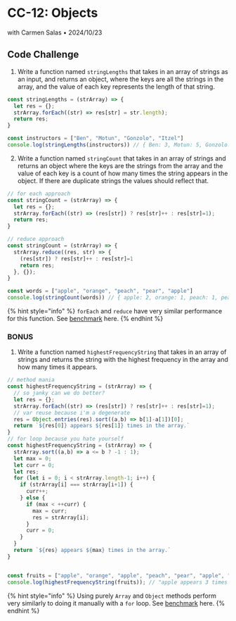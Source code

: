 # CC-12: Objects
with Carmen Salas • 2024/10/23

## Code Challenge
1. Write a function named `stringLengths` that takes in an array of strings as an input, and returns an object, where the keys are all the strings in the array, and the value of each key represents the length of that string. 
```js
const stringLengths = (strArray) => {
  let res = {};
  strArray.forEach((str) => res[str] = str.length);
  return res;
}

const instructors = ["Ben", "Motun", "Gonzolo", "Itzel"]
console.log(stringLengths(instructors)) // { Ben: 3, Motun: 5, Gonzolo: 7, Itzel: 5 }
```
2. Write a function named `stringCount` that takes in an array of strings and returns an object where the keys are the strings from the array and the value of each key is a count of how many times the string appears in the object. If there are duplicate strings the values should reflect that. 
```js
// for each approach
const stringCount = (strArray) => {
  let res = {};
  strArray.forEach((str) => (res[str]) ? res[str]++ : res[str]=1);
  return res;
}

// reduce approach
const stringCount = (strArray) => {
  strArray.reduce((res, str) => {
    (res[str]) ? res[str]++ : res[str]=1
    return res;
  }, {});
}

const words = ["apple", "orange", "peach", "pear", "apple"]
console.log(stringCount(words)) // { apple: 2, orange: 1, peach: 1, pear: 1 }
```
{% hint style="info" %}
`forEach` and `reduce` have very similar performance for this function. See [benchmark](https://www.measurethat.net/Benchmarks/Show/32368/0/stringcount-reduce-vs-foreach) here.
{% endhint %}
### BONUS
1. Write a function named `highestFrequencyString` that takes in an array of strings and returns the string with the highest frequency in the array and how many times it appears.
```js
// method mania
const highestFrequencyString = (strArray) => {
  // so janky can we do better?
  let res = {};
  strArray.forEach((str) => (res[str]) ? res[str]++ : res[str]=1);
  // var reuse because i'm a degenerate
  res = Object.entries(res).sort((a,b) => b[1]-a[1])[0];
  return `${res[0]} appears ${res[1]} times in the array.`
}
// for loop because you hate yourself
const highestFrequencyString = (strArray) => {
  strArray.sort((a,b) => a <= b ? -1 : 1);
  let max = 0;
  let curr = 0;
  let res;
  for (let i = 0; i < strArray.length-1; i++) {
    if (strArray[i] === strArray[i+1]) {
      curr++;
    } else {
      if (max < ++curr) {
        max = curr;
        res = strArray[i];
      }
      curr = 0;
    }
  }
  return `${res} appears ${max} times in the array.`
}


const fruits = ["apple", "orange", "apple", "peach", "pear", "apple", "peach"]
console.log(highestFrequencyString(fruits)); // "apple appears 3 times in the array."
```
{% hint style="info" %}
Using purely `Array` and `Object` methods perform very similarly to doing it manually with a `for` loop. See [benchmark](https://www.measurethat.net/Benchmarks/Show/32367/0/highestfrequencystring-2) here.
{% endhint %}
